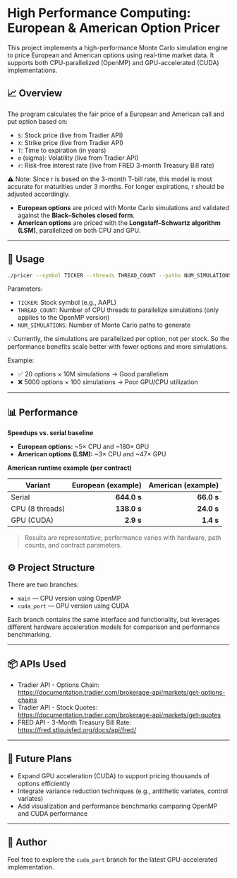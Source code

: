 # High Performance Computing: European & American Option Pricer

This project implements a high-performance Monte Carlo simulation engine to price European and American options using real-time market data. It supports both CPU-parallelized (OpenMP) and GPU-accelerated (CUDA) implementations.

## 📈 Overview

The program calculates the fair price of a European and American call and put option based on:
- `S`: Stock price (live from Tradier API)
- `X`: Strike price (live from Tradier API)
- `T`: Time to expiration (in years)
- `σ` (sigma): Volatility (live from Tradier API)
- `r`: Risk-free interest rate (live from FRED 3-month Treasury Bill rate)

⚠️ Note: Since r is based on the 3-month T-bill rate, this model is most accurate for maturities under 3 months. For longer expirations, r should be adjusted accordingly.

- **European options** are priced with Monte Carlo simulations and validated against the **Black–Scholes closed form**.
- **American options** are priced with the **Longstaff–Schwartz algorithm (LSM)**, parallelized on both CPU and GPU.

---

## 🧪 Usage

```bash
./pricer --symbol TICKER --threads THREAD_COUNT --paths NUM_SIMULATIONS
```

Parameters:
- `TICKER`: Stock symbol (e.g., AAPL)
- `THREAD_COUNT`: Number of CPU threads to parallelize simulations (only applies to the OpenMP version)
- `NUM_SIMULATIONS`: Number of Monte Carlo paths to generate

💡 Currently, the simulations are parallelized per option, not per stock. So the performance benefits scale better with fewer options and more simulations.

Example:
- ✅ 20 options × 10M simulations → Good parallelism
- ❌ 5000 options × 100 simulations → Poor GPU/CPU utilization

---

## 📊 Performance

**Speedups vs. serial baseline**
- **European options:** ~5× CPU and ~180× GPU
- **American options (LSM):** ~3× CPU and ~47× GPU

**American runtime example (per contract)**

| Variant           | European (example) | American (example) |
|-------------------|-------------------:|-------------------:|
| Serial            | **644.0 s**              | **66.0 s**         |
| CPU (8 threads)   | **138.0 s**          | **24.0 s**         |
| GPU (CUDA)        | **2.9 s**        | **1.4 s**          |

> Results are representative; performance varies with hardware, path counts, and contract parameters.


## ⚙️ Project Structure

There are two branches:
- `main` — CPU version using OpenMP
- `cuda_port` — GPU version using CUDA

Each branch contains the same interface and functionality, but leverages different hardware acceleration models for comparison and performance benchmarking.

---

## 📦 APIs Used

- Tradier API - Options Chain: https://documentation.tradier.com/brokerage-api/markets/get-options-chains
- Tradier API - Stock Quotes: https://documentation.tradier.com/brokerage-api/markets/get-quotes
- FRED API - 3-Month Treasury Bill Rate: https://fred.stlouisfed.org/docs/api/fred/

---

## 🚀 Future Plans

- Expand GPU acceleration (CUDA) to support pricing thousands of options efficiently
- Integrate variance reduction techniques (e.g., antithetic variates, control variates)
- Add visualization and performance benchmarks comparing OpenMP and CUDA performance

---

## 📎 Author

Feel free to explore the `cuda_port` branch for the latest GPU-accelerated implementation.